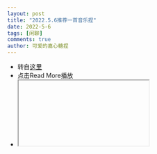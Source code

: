 ```yaml
--- 
layout: post 
title: "2022.5.6推荐一首音乐捏" 
date: 2022-5-6
tags: [闲聊] 
comments: true 
author: 可爱的嘉心糖捏 
--- 
```


- 转自[这里](https://www.bilibili.com/video/BV19Z4y1k7P7?share_source=copy_web)
- 点击Read More播放
- <iframe 
width="400" 
height="225" 
src="https://watch.wave.video/krouuNeTTwG7guos"
frameborder="0" 
allowfullscreen>

  
